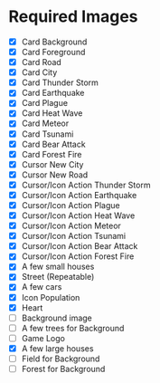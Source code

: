 # Required Images

 - [x] Card Background
 - [x] Card Foreground
 - [x] Card Road
 - [x] Card City
 - [x] Card Thunder Storm
 - [x] Card Earthquake
 - [x] Card Plague
 - [x] Card Heat Wave
 - [x] Card Meteor
 - [x] Card Tsunami
 - [x] Card Bear Attack
 - [x] Card Forest Fire
 - [x] Cursor New City
 - [x] Cursor New Road
 - [x] Cursor/Icon Action Thunder Storm
 - [x] Cursor/Icon Action Earthquake
 - [x] Cursor/Icon Action Plague
 - [x] Cursor/Icon Action Heat Wave
 - [x] Cursor/Icon Action Meteor
 - [x] Cursor/Icon Action Tsunami
 - [x] Cursor/Icon Action Bear Attack
 - [x] Cursor/Icon Action Forest Fire
 - [x] A few small houses
 - [x] Street (Repeatable)
 - [x] A few cars
 - [x] Icon Population
 - [x] Heart
 - [ ] Background image
 - [ ] A few trees for Background
 - [ ] Game Logo
 - [x] A few large houses
 - [ ] Field for Background
 - [ ] Forest for Background

